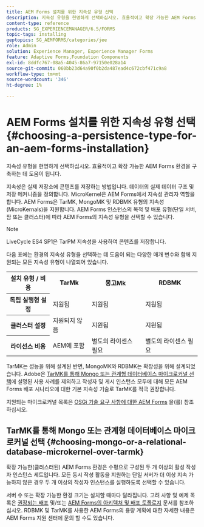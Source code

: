 ```yaml
---
title: AEM Forms 설치를 위한 지속성 유형 선택
description: 지속성 유형을 현명하게 선택하십시오. 효율적이고 확장 가능한 AEM Forms 환경을 구축하는 데 도움이 됩니다.
content-type: reference
products: SG_EXPERIENCEMANAGER/6.5/FORMS
topic-tags: installing
geptopics: SG_AEMFORMS/categories/jee
role: Admin
solution: Experience Manager, Experience Manager Forms
feature: Adaptive Forms,Foundation Components
exl-id: 8ddfc767-08a5-4045-86a7-97150e028a14
source-git-commit: 060bb23d64a90f0b2da487ead4c672cbf471c9a8
workflow-type: tm+mt
source-wordcount: '346'
ht-degree: 1%

---
```


# AEM Forms 설치를 위한 지속성 유형 선택 {#choosing-a-persistence-type-for-an-aem-forms-installation}

지속성 유형을 현명하게 선택하십시오. 효율적이고 확장 가능한 AEM Forms 환경을 구축하는 데 도움이 됩니다.

지속성은 실제 저장소에 콘텐츠를 저장하는 방법입니다. 데이터의 실제 데이터 구조 및 저장 메커니즘을 정의합니다. MicroKernel은 AEM Forms에서 지속성 관리자 역할을 합니다. AEM Forms은 TarMK, MongoMK 및 RDBMK 유형의 지속성(MicroKernals)을 지원합니다. AEM Forms 인스턴스의 목적 및 배포 유형(단일 서버, 팜 또는 클러스터)에 따라 AEM Forms의 지속성 유형을 선택할 수 있습니다.

>[!NOTE]
>
>LiveCycle ES4 SP1은 TarPM 지속성을 사용하여 콘텐츠를 저장합니다.

다음 표에는 환경의 지속성 유형을 선택하는 데 도움이 되는 다양한 매개 변수와 함께 지원되는 모든 지속성 유형이 나열되어 있습니다.

<table>
 <tbody>
  <tr>
   <th><strong>설치 유형 / 비용</strong></th>
   <th><strong>TarMk</strong></th>
   <th><strong>몽고Mk</strong></th>
   <th><strong>RDBMK</strong></th>
  </tr>
  <tr>
   <th><strong>독립 실행형 설정</strong></th>
   <td>지원됨<br /> </td>
   <td>지원됨</td>
   <td>지원됨</td>
  </tr>
  <tr>
   <th><strong>클러스터 설정</strong></th>
   <td>지원되지 않음</td>
   <td>지원됨</td>
   <td>지원됨</td>
  </tr>
  <tr>
   <th><strong>라이선스 비용</strong></th>
   <td>AEM에 포함 </td>
   <td>별도의 라이센스 필요</td>
   <td>별도의 라이센스 필요</td>
  </tr>
 </tbody>
</table>

TarMK는 성능을 위해 설계된 반면, MongoMK와 RDBMK는 확장성을 위해 설계되었습니다. Adobe은 [TarMK를 통해 Mongo 또는 관계형 데이터베이스 마이크로커널 선택](#p-choosing-mongo-or-a-relational-database-microkernel-over-tarmk-p)에 설명된 사용 사례를 제외하고 작성자 및 게시 인스턴스 모두에 대해 모든 AEM Forms 배포 시나리오에 대한 기본 지속성 기술로 TarMK를 적극 권장합니다.

지원되는 마이크로커널 목록은 [OSGi 기술 요구 사항에 대한 AEM Forms](/help/sites-deploying/technical-requirements.md) <!--or [AEM Forms on JEE supported platform combinations](/help/forms/using/aem-forms-jee-supported-platforms.md) articles-->을(를) 참조하십시오.

## TarMK를 통해 Mongo 또는 관계형 데이터베이스 마이크로커널 선택 {#choosing-mongo-or-a-relational-database-microkernel-over-tarmk}

확장 가능한(클러스터된) AEM Forms 환경은 수평으로 구성된 두 개 이상의 활성 작성자 인스턴스 세트입니다. 모든 동시 작성 활동을 지원하는 단일 서버가 더 이상 지속 가능하지 않은 경우 두 개 이상의 작성자 인스턴스를 실행하도록 선택할 수 있습니다.

<!--Only MongoMK and RDBMK persistence type are supported for a scalable (clustered) AEM Forms on JEE environment.-->

서버 수 또는 확장 가능한 환경 크기는 설치할 때마다 달라집니다. 고려 사항 및 예제 목록은 [권장되는 배포](/help/sites-deploying/recommended-deploys.md) 및/또는 [AEM Forms의 아키텍처 및 배포 토폴로지](/help/forms/using/aem-forms-architecture-deployment.md) 문서를 참조하십시오. RDBMK 및 TarMK를 사용한 AEM Forms의 용량 계획에 대한 자세한 내용은 AEM Forms 지원 센터에 문의 할 수도 있습니다.
